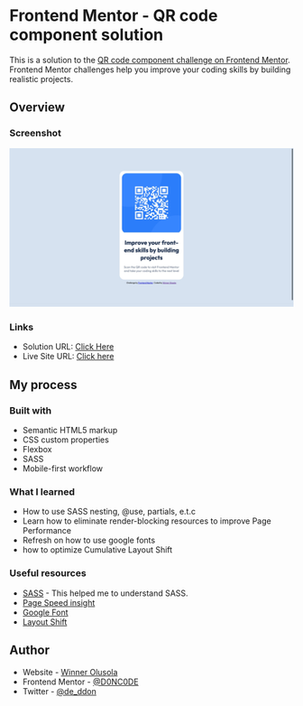 # Frontend Mentor - QR code component solution

This is a solution to the [QR code component challenge on Frontend Mentor](https://www.frontendmentor.io/challenges/qr-code-component-iux_sIO_H). Frontend Mentor challenges help you improve your coding skills by building realistic projects. 


## Overview

### Screenshot

![](./images/screenshot.jpeg)


### Links

- Solution URL: [Click Here](https://www.frontendmentor.io/solutions/qr-code-DGtLIHG_Ww)
- Live Site URL: [Click here](https://guileless-lolly-0e3648.netlify.app/)

## My process

### Built with

- Semantic HTML5 markup
- CSS custom properties
- Flexbox
- SASS
- Mobile-first workflow

### What I learned

- How to use SASS nesting, @use, partials, e.t.c
- Learn how to eliminate render-blocking resources to improve Page Performance
- Refresh on how to use google fonts
- how to optimize Cumulative Layout Shift


### Useful resources

- [SASS](https://sass-lang.com/guide) - This helped me to understand SASS.
- [Page Speed insight](https://pagespeed.web.dev/analysis/https-guileless-lolly-0e3648-netlify-app/e4bbqmb7v4?form_factor=mobile)
- [Google Font](https://fonts.google.com/specimen/Outfit?query=outfit)
- [Layout Shift](https://web.dev/optimize-cls/?utm_source=lighthouse&utm_medium=lr#images-without-dimensions) 

## Author

- Website - [Winner Olusola](https://www.winnerolusola.xyz)
- Frontend Mentor - [@D0NC0DE](https://www.frontendmentor.io/profile/D0NC0DE)
- Twitter - [@de_ddon](https://www.twitter.com/de_ddon)



